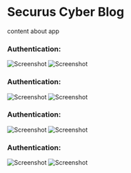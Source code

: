 # Securus Cyber Blog

content about app

### Authentication:

![Screenshot](Screenshots/1.jpg) ![Screenshot](Screenshots/2.jpg)

### Authentication:

![Screenshot](Screenshots/3.jpg) ![Screenshot](Screenshots/4.jpg)

### Authentication:

![Screenshot](Screenshots/5.jpg) ![Screenshot](Screenshots/6.jpg)

### Authentication:

![Screenshot](Screenshots/7.jpg) ![Screenshot](Screenshots/8.jpg)
